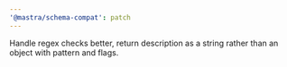 ```yaml
---
'@mastra/schema-compat': patch
---
```


Handle regex checks better, return description as a string rather than an object with pattern and flags.
